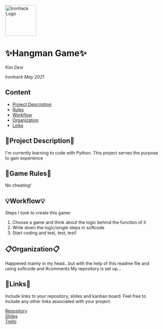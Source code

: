 <img src="https://bit.ly/2VnXWr2" alt="Ironhack Logo" width="100"/>

# ✨Hangman Game✨
*Kim Desi*

*Ironhack May 2021*

## Content
- [Project Description](#project-description)
- [Rules](#rules)
- [Workflow](#workflow)
- [Organization](#organization)
- [Links](#links)

## 💃Project Description💃
I'm currently learning to code with Python. This project serves the purpose to gain experience 

## 👾Game Rules👾
No cheating!

## 💡Workflow💡
Steps I took to create this game:
1. Choose a game and think about the logic behind the function of it
2. Write down the logic/single steps in softcode 
3. Start coding and test, test, test!

## 📋Organization📋
Happened mainly in my head...but with the help of this readme file and using softcode and #comments 
My repository is set up...

## 🌌Links🌌
Include links to your repository, slides and kanban board. Feel free to include any other links associated with your project.

[Repository](https://github.com/)  
[Slides](https://slides.com/)  
[Trello](https://trello.com/en)  
